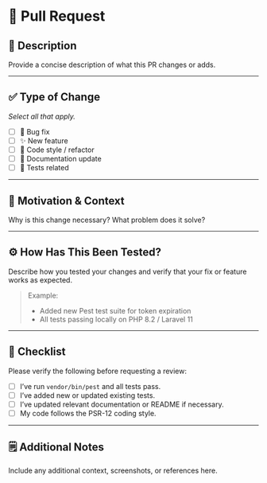 # 🧩 Pull Request

## 📄 Description
Provide a concise description of what this PR changes or adds.

---

## ✅ Type of Change
_Select all that apply._

- [ ] 🐛 Bug fix
- [ ] ✨ New feature
- [ ] 🧹 Code style / refactor
- [ ] 📘 Documentation update
- [ ] 🧪 Tests related

---

## 🧠 Motivation & Context
Why is this change necessary? What problem does it solve?

---

## ⚙️ How Has This Been Tested?
Describe how you tested your changes and verify that your fix or feature works as expected.

> Example:
> - Added new Pest test suite for token expiration
> - All tests passing locally on PHP 8.2 / Laravel 11

---

## 🧪 Checklist
Please verify the following before requesting a review:

- [ ] I’ve run `vendor/bin/pest` and all tests pass.
- [ ] I’ve added new or updated existing tests.
- [ ] I’ve updated relevant documentation or README if necessary.
- [ ] My code follows the PSR-12 coding style.

---

## 🗒️ Additional Notes
Include any additional context, screenshots, or references here.
